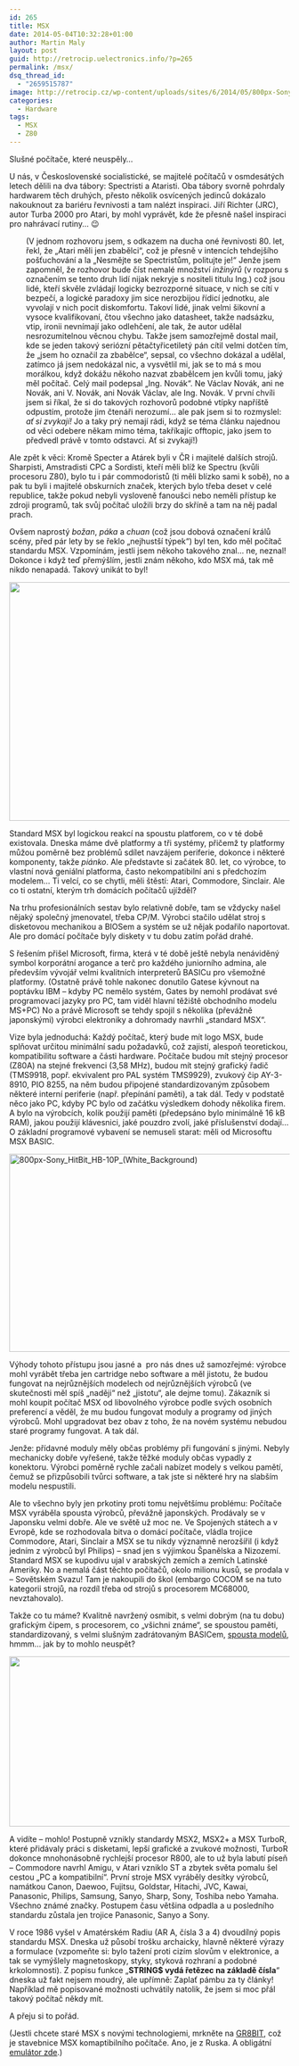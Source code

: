 ```yaml
---
id: 265
title: MSX
date: 2014-05-04T10:32:28+01:00
author: Martin Maly
layout: post
guid: http://retrocip.uelectronics.info/?p=265
permalink: /msx/
dsq_thread_id:
  - "2659515787"
image: http://retrocip.cz/wp-content/uploads/sites/6/2014/05/800px-Sony_HitBit_HB-10P_White_Background-800x198.jpg
categories:
  - Hardware
tags:
  - MSX
  - Z80
---
```

Slušné počítače, které neuspěly&#8230;

<!--more-->

U nás, v Československé socialistické, se majitelé počítačů v osmdesátých letech dělili na dva tábory: Spectristi a Ataristi. Oba tábory svorně pohrdaly hardwarem těch druhých, přesto několik osvícených jedinců dokázalo nakouknout za bariéru řevnivosti a tam nalézt inspiraci. Jiří Richter (JRC), autor Turba 2000 pro Atari, by mohl vyprávět, kde že přesně našel inspiraci pro nahrávací rutiny&#8230; 😉

<p style="padding-left: 30px;">
  (V jednom rozhovoru jsem, s odkazem na ducha oné řevnivosti 80. let, řekl, že &#8222;Atari měli jen zbabělci&#8220;, což je přesně v intencích tehdejšího pošťuchování a la &#8222;Nesmějte se Spectristům, politujte je!&#8220; Jenže jsem zapomněl, že rozhovor bude číst nemalé množství <em>inžinýrů </em>(v rozporu s označením se tento druh lidí nijak nekryje s nositeli titulu Ing.) což jsou lidé, kteří skvěle zvládají logicky bezrozporné situace, v nich se cítí v bezpečí, a logické paradoxy jim sice nerozbijou řídicí jednotku, ale vyvolají v nich pocit diskomfortu. Takoví lidé, jinak velmi šikovní a vysoce kvalifikovaní, čtou všechno jako datasheet, takže nadsázku, vtip, ironii nevnímají jako odlehčení, ale tak, že autor udělal nesrozumitelnou věcnou chybu. Takže jsem samozřejmě dostal mail, kde se jeden takový seriózní pětačtyřicetiletý pán cítil velmi dotčen tím, že &#8222;jsem ho označil za zbabělce&#8220;, sepsal, co všechno dokázal a udělal, zatímco já jsem nedokázal nic, a vysvětlil mi, jak se to má s mou morálkou, když dokážu někoho nazvat zbabělcem jen kvůli tomu, jaký měl počítač. Celý mail podepsal &#8222;Ing. Novák&#8220;. Ne Václav Novák, ani ne Novák, ani V. Novák, ani Novák Václav, ale Ing. Novák. V první chvíli jsem si říkal, že si do takových rozhovorů podobné vtípky napříště odpustím, protože jim čtenáři nerozumí&#8230; ale pak jsem si to rozmyslel: <em>ať si zvykají!</em> Jo a taky prý nemají rádi, když se téma článku najednou od věci odebere někam mimo téma, takříkajíc offtopic, jako jsem to předvedl právě v tomto odstavci. Ať si zvykají!)
</p>

Ale zpět k věci: Kromě Specter a Atárek byli v ČR i majitelé dalších strojů. Sharpisti, Amstradisti CPC a Sordisti, kteří měli blíž ke Spectru (kvůli procesoru Z80), bylo tu i pár commodoristů (ti měli blízko sami k sobě), no a pak tu byli i majitelé obskurních značek, kterých bylo třeba deset v celé republice, takže pokud nebyli vysloveně fanoušci nebo neměli přístup ke zdroji programů, tak svůj počítač uložili brzy do skříně a tam na něj padal prach.

Ovšem naprostý _božan_, _páka_ a _chuan_ (což jsou dobová označení králů scény, před pár lety by se řeklo &#8222;nejhustší týpek&#8220;) byl ten, kdo měl počítač standardu MSX. Vzpomínám, jestli jsem někoho takového znal&#8230; ne, neznal! Dokonce i když teď přemýšlím, jestli znám někoho, kdo MSX má, tak mě nikdo nenapadá. Takový unikát to byl!

<img loading="lazy" class="aligncenter size-medium wp-image-266" src="http://retrocip.uelectronics.info/wp-content/uploads/sites/6/2014/05/26032_computer_daewoo_cpc300e_122_598lo-650x428.jpg" alt="" width="650" height="428" srcset="https://retrocip.cz/wp-content/uploads/sites/6/2014/05/26032_computer_daewoo_cpc300e_122_598lo-650x428.jpg 650w, https://retrocip.cz/wp-content/uploads/sites/6/2014/05/26032_computer_daewoo_cpc300e_122_598lo-1024x674.jpg 1024w, https://retrocip.cz/wp-content/uploads/sites/6/2014/05/26032_computer_daewoo_cpc300e_122_598lo.jpg 1748w" sizes="(max-width: 650px) 100vw, 650px" /> 

Standard MSX byl logickou reakcí na spoustu platforem, co v té době existovala. Dneska máme dvě platformy a tři systémy, přičemž ty platformy můžou poměrně bez problémů sdílet navzájem periferie, dokonce i některé komponenty, takže _piánko_. Ale představte si začátek 80. let, co výrobce, to vlastní nová geniální platforma, často nekompatibilní ani s předchozím modelem&#8230; Ti velcí, co se chytli, měli štěstí: Atari, Commodore, Sinclair. Ale co ti ostatní, kterým trh domácích počítačů ujížděl?

Na trhu profesionálních sestav bylo relativně dobře, tam se vždycky našel nějaký společný jmenovatel, třeba CP/M. Výrobci stačilo udělat stroj s disketovou mechanikou a BIOSem a systém se už nějak podařilo naportovat. Ale pro domácí počítače byly diskety v tu dobu zatím pořád drahé.

S řešením přišel Microsoft, firma, která v té době ještě nebyla nenáviděný symbol korporátní arogance a terč pro každého juniorního admina, ale především vývojář velmi kvalitních interpreterů BASICu pro všemožné platformy. (Ostatně právě tohle nakonec donutilo Gatese kývnout na poptávku IBM &#8211; kdyby PC nemělo systém, Gates by nemohl prodávat své programovací jazyky pro PC, tam viděl hlavní těžiště obchodního modelu MS+PC) No a právě Microsoft se tehdy spojil s několika (převážně japonskými) výrobci elektroniky a dohromady navrhli &#8222;standard MSX&#8220;.

Vize byla jednoduchá: Každý počítač, který bude mít logo MSX, bude splňovat určitou minimální sadu požadavků, což zajistí, alespoň teoretickou, kompatibilitu software a části hardware. Počítače budou mít stejný procesor (Z80A) na stejné frekvenci (3,58 MHz), budou mít stejný grafický řadič (TMS9918, popř. ekvivalent pro PAL systém TMS9929), zvukový čip AY-3-8910, PIO 8255, na něm budou připojené standardizovaným způsobem některé interní periferie (např. přepínání paměti), a tak dál. Tedy v podstatě něco jako PC, kdyby PC bylo od začátku výsledkem dohody několika firem. A bylo na výrobcích, kolik použijí paměti (předepsáno bylo minimálně 16 kB RAM), jakou použijí klávesnici, jaké pouzdro zvolí, jaké příslušenství dodají&#8230; O základní programové vybavení se nemuseli starat: měli od Microsoftu MSX BASIC.

<img loading="lazy" class="aligncenter size-medium wp-image-268" src="http://retrocip.uelectronics.info/wp-content/uploads/sites/6/2014/05/800px-Sony_HitBit_HB-10P_White_Background-650x355.jpg" alt="800px-Sony_HitBit_HB-10P_(White_Background)" width="650" height="355" srcset="https://retrocip.cz/wp-content/uploads/sites/6/2014/05/800px-Sony_HitBit_HB-10P_White_Background-650x355.jpg 650w, https://retrocip.cz/wp-content/uploads/sites/6/2014/05/800px-Sony_HitBit_HB-10P_White_Background.jpg 800w" sizes="(max-width: 650px) 100vw, 650px" /> 

Výhody tohoto přístupu jsou jasné a  pro nás dnes už samozřejmé: výrobce mohl vyrábět třeba jen cartridge nebo software a měl jistotu, že budou fungovat na nejrůznějších modelech od nejrůznějších výrobců (ve skutečnosti měl spíš &#8222;naději&#8220; než &#8222;jistotu&#8220;, ale dejme tomu). Zákazník si mohl koupit počítač MSX od libovolného výrobce podle svých osobních preferencí a věděl, že mu budou fungovat moduly a programy od jiných výrobců. Mohl upgradovat bez obav z toho, že na novém systému nebudou staré programy fungovat. A tak dál.

Jenže: přídavné moduly měly občas problémy při fungování s jinými. Nebyly mechanicky dobře vyřešené, takže těžké moduly občas vypadly z konektoru. Výrobci poměrně rychle začali nabízet modely s velkou pamětí, čemuž se přizpůsobili tvůrci software, a tak jste si některé hry na slabším modelu nespustili.

Ale to všechno byly jen prkotiny proti tomu největšímu problému: Počítače MSX vyráběla spousta výrobců, převážně japonských. Prodávaly se v Japonsku velmi dobře. Ale ve světě už moc ne. Ve Spojených státech a v Evropě, kde se rozhodovala bitva o domácí počítače, vládla trojice Commodore, Atari, Sinclair a MSX se tu nikdy významně nerozšířil (i když jedním z výrobců byl Philips) &#8211; snad jen s výjimkou Španělska a Nizozemí. Standard MSX se kupodivu ujal v arabských zemích a zemích Latinské Ameriky. No a nemalá část těchto počítačů, okolo milionu kusů, se prodala v &#8211; Sovětském Svazu! Tam je nakoupili do škol (embargo COCOM se na tuto kategorii strojů, na rozdíl třeba od strojů s procesorem MC68000, nevztahovalo).

Takže co tu máme? Kvalitně navržený osmibit, s velmi dobrým (na tu dobu) grafickým čipem, s procesorem, co &#8222;všichni známe&#8220;, se spoustou paměti, standardizovaný, s velmi slušným zadrátovaným BASICem, [spousta modelů](http://en.wikipedia.org/wiki/List_of_MSX_compatible_computers), hmmm&#8230; jak by to mohlo neuspět?

<img loading="lazy" class="aligncenter size-full wp-image-269" src="http://retrocip.uelectronics.info/wp-content/uploads/sites/6/2014/05/MSX_Philips_VG8020.jpg" alt="" width="604" height="305" /> 

A vidíte &#8211; mohlo! Postupně vznikly standardy MSX2, MSX2+ a MSX TurboR, které přidávaly práci s disketami, lepší grafické a zvukové možnosti, TurboR dokonce mnohonásobně rychlejší procesor R800, ale to už byla labutí píseň &#8211; Commodore navrhl Amigu, v Atari vzniklo ST a zbytek světa pomalu šel cestou &#8222;PC a kompatibilní&#8220;. První stroje MSX vyráběly desítky výrobců, namátkou Canon, Daewoo, Fujitsu, Goldstar, Hitachi, JVC, Kawai, Panasonic, Philips, Samsung, Sanyo, Sharp, Sony, Toshiba nebo Yamaha. Všechno známé značky. Postupem času většina odpadla a u posledního standardu zůstala jen trojice Panasonic, Sanyo a Sony.

V roce 1986 vyšel v Amatérském Radiu (AR A, čísla 3 a 4) dvoudílný popis standardu MSX. Dneska už působí trošku archaicky, hlavně některé výrazy a formulace (vzpomeňte si: bylo tažení proti cizím slovům v elektronice, a tak se vymýšlely magnetoskopy, styky, styková rozhraní a podobné krkolomnosti). Z popisu funkce &#8222;**STRING$ vydá řetězec na základě čísla**&#8220; dneska už fakt nejsem moudrý, ale upřímně: Zaplať pámbu za ty články! Například mě popisované možnosti uchvátily natolik, že jsem si moc přál takový počítač někdy mít.

A přeju si to pořád.

(Jestli chcete staré MSX s novými technologiemi, mrkněte na [GR8BIT](http://www.gr8bit.ru/), což je stavebnice MSX komaptibilního počítače. Ano, je z Ruska. A obligátní [emulátor zde](http://openmsx.sourceforge.net/).)